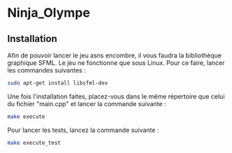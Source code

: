 # Ninja_Olympe

## Installation

Afin de pouvoir lancer le jeu asns encombre, il vous faudra la bibliothèque graphique SFML. Le jeu ne fonctionne que sous Linux.
Pour ce faire, lancer les commandes suivantes : 

```bash
sudo apt-get install libsfml-dev
```

Une fois l'installation faites, placez-vous dans le même répertoire que celui du fichier "main.cpp" et lancer la commande suivante : 

```bash
make execute
```

Pour lancer les tests, lancez la commande suivante : 

```bash
make execute_test
``````